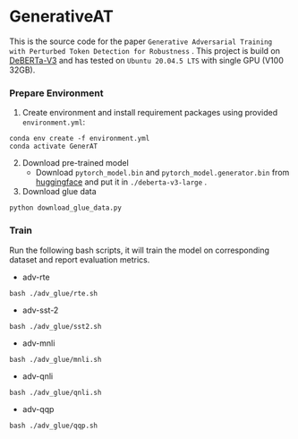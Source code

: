 # GenerativeAT

This is the source code for the paper `Generative Adversarial Training with Perturbed Token Detection for Robustness` . This project is build on [DeBERTa-V3](https://github.com/microsoft/DeBERTa) and has tested on `Ubuntu 20.04.5 LTS` with single GPU (V100 32GB).

### Prepare Environment

1. Create environment and install requirement packages using provided `environment.yml`:

```
conda env create -f environment.yml
conda activate GenerAT
```

2. Download pre-trained model
   * Download `pytorch_model.bin` and `pytorch_model.generator.bin` from [huggingface](https://huggingface.co/microsoft/deberta-v3-large/tree/main) and put it in `./deberta-v3-large` . 
3. Download glue data

```
python download_glue_data.py
```



### Train

Run the following bash scripts, it will train the model on corresponding dataset and report evaluation metrics.

* adv-rte

```
bash ./adv_glue/rte.sh
```

* adv-sst-2

```
bash ./adv_glue/sst2.sh
```

* adv-mnli

```
bash ./adv_glue/mnli.sh
```

* adv-qnli

```
bash ./adv_glue/qnli.sh
```

* adv-qqp

```
bash ./adv_glue/qqp.sh
```

